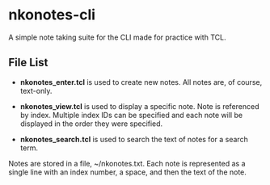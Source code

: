 # nkonotes-cli
A simple note taking suite for the CLI made for practice with TCL.

## File List
- **nkonotes_enter.tcl** is used to create new notes. All notes are, of course, text-only.

- **nkonotes_view.tcl** is used to display a specific note. Note is referenced by index. Multiple index IDs can be specified and each note will be displayed in the order they were specified.
- **nkonotes_search.tcl** is used to search the text of notes for a search term.

Notes are stored in a file, ~/nkonotes.txt. Each note is represented as a single line with an index number, a space, and then the text of the note.
